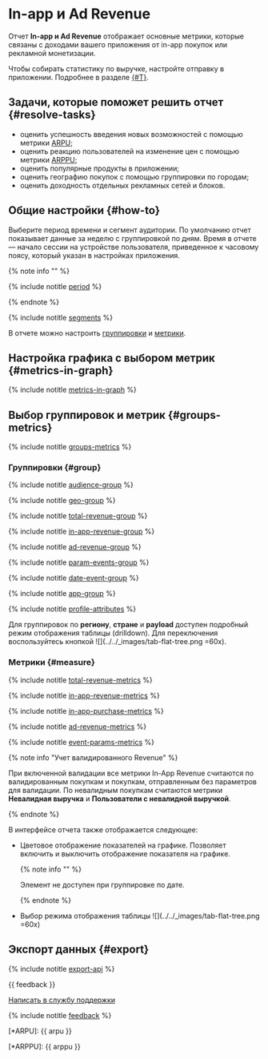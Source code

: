 # In-app и Ad Revenue

Отчет **In-app и Ad Revenue** отображает основные метрики, которые связаны с доходами вашего приложения от in-app покупок или рекламной монетизации.

Чтобы собирать статистику по выручке, настройте отправку в приложении. Подробнее в разделе [{#T}](../data-collection/about-revenue.md#send-revenue).

## Задачи, которые поможет решить отчет {#resolve-tasks}

- оценить успешность введения новых возможностей с помощью метрики [ARPU](*ARPU);
- оценить реакцию пользователей на изменение цен с помощью метрики [ARPPU](*ARPPU);
- оценить популярные продукты в приложении;
- оценить географию покупок с помощью группировки по городам;
- оценить доходность отдельных рекламных сетей и блоков.

## Общие настройки {#how-to}

Выберите период времени и сегмент аудитории. По умолчанию отчет показывает данные за неделю с группировкой по дням. Время в отчете — начало сессии на устройстве пользователя, приведенное к часовому поясу, который указан в настройках приложения.

{% note info "" %}

{% include notitle [period](_includes/period.md) %}

{% endnote %}

{% include notitle [segments](_includes/segments.md) %}

В отчете можно настроить [группировки](#group) и [метрики](#metrics).

## Настройка графика с выбором метрик {#metrics-in-graph}

{% include notitle [metrics-in-graph](_includes/metrics-in-graph.md) %}

## Выбор группировок и метрик {#groups-metrics}

{% include notitle [groups-metrics](_includes/groups-metrics.md) %}

### Группировки {#group}

{% include notitle [audience-group](_includes/audience-group.md) %}

{% include notitle [geo-group](_includes/geo-group.md) %}

{% include notitle [total-revenue-group](_includes/total-revenue-group.md) %}

{% include notitle [in-app-revenue-group](_includes/in-app-revenue-group.md) %}

{% include notitle [ad-revenue-group](_includes/ad-revenue-group.md) %}

{% include notitle [param-events-group](_includes/param-events-group.md) %}

{% include notitle [date-event-group](_includes/date-event-group.md) %}

{% include notitle [app-group](_includes/app-group.md) %}

{% include notitle [profile-attributes](_includes/profile-attributes.md) %}

Для группировок по **региону**, **стране** и **payload** доступен подробный режим отображения таблицы (drilldown). Для переключения воспользуйтесь кнопкой ![](../../_images/tab-flat-tree.png =60x).

### Метрики {#measure}

{% include notitle [total-revenue-metrics](_includes/total-revenue-metrics.md) %} 

{% include notitle [in-app-revenue-metrics](_includes/in-app-revenue-metrics.md) %} 

{% include notitle [in-app-purchase-metrics](_includes/in-app-purchase-metrics.md) %} 

{% include notitle [ad-revenue-metrics](_includes/ad-revenue-metrics.md) %} 

{% include notitle [event-params-metrics](_includes/event-params-metrics.md) %} 

{% note info "Учет валидированного Revenue" %}

При включенной валидации все метрики In-App Revenue cчитаются по валидированным покупкам и покупкам, отправленным без параметров для валидации. По невалидным покупкам считаются метрики **Невалидная выручка** и **Пользователи с невалидной выручкой**.

{% endnote %}

В интерфейсе отчета также отображается следующее:

- Цветовое отображение показателей на графике. Позволяет включить и выключить отображение показателя на графике.
    
     {% note info "" %}
    
     Элемент не доступен при группировке по дате.
    
     {% endnote %}
    
- Выбор режима отображения таблицы ![](../../_images/tab-flat-tree.png =60x)

<!-- ![](../../_images/revenue-report-{{locale}}.png){style="border: solid 1px #cccccc; max-width: 800px;"} -->

## Экспорт данных {#export}

{% include notitle [export-api](_includes/export-api.md) %}

{{ feedback }}

<a href="../troubleshooting/feedback-new.html">
  <span class="button">Написать в службу поддержки</span>
</a>

{% include notitle [feedback](../_includes/feedback-button.md) %}

[*ARPU]: {{ arpu }}

[*ARPPU]: {{ arppu }}
